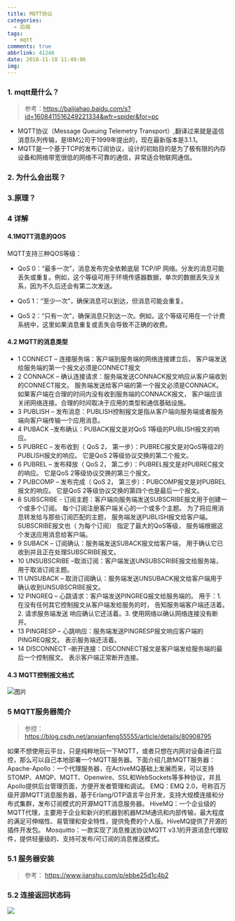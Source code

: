```yaml
---
title: MQTT协议
categories:
  - 后端
tags:
  - mqtt
comments: true
abbrlink: 41246
date: 2018-11-18 11:49:06
img:
---
```


### 1. mqtt是什么？
> 参考：https://baijiahao.baidu.com/s?id=1608411516249221334&wfr=spider&for=pc
 - MQTT协议（Message Queuing Telemetry Transport）,翻译过来就是遥信消息队列传输，是IBM公司于1999年提出的，现在最新版本是3.1.1。
 - MQTT是一个基于TCP的发布订阅协议，设计的初始目的是为了极有限的内存设备和网络带宽很低的网络不可靠的通信，非常适合物联网通信。
 
### 2. 为什么会出现？


### 3.原理？

### 4 详解

#### 4.1MQTT消息的QOS

MQTT支持三种QOS等级：

- QoS 0：“最多一次”，消息发布完全依赖底层 TCP/IP 网络。分发的消息可能丢失或重复。例如，这个等级可用于环境传感器数据，单次的数据丢失没关系，因为不久后还会有第二次发送。

- QoS 1：“至少一次”，确保消息可以到达，但消息可能会重复。

- QoS 2：“只有一次”，确保消息只到达一次。例如，这个等级可用在一个计费系统中，这里如果消息重复或丢失会导致不正确的收费。


#### 4.2 MQTT的消息类型

- 1 CONNECT – 连接服务端：客户端到服务端的网络连接建立后， 客户端发送给服务端的第一个报文必须是CONNECT报文
- 2 CONNACK – 确认连接请求：服务端发送CONNACK报文响应从客户端收到的CONNECT报文。 服务端发送给客户端的第一个报文必须是CONNACK。如果客户端在合理的时间内没有收到服务端的CONNACK报文， 客户端应该关闭网络连接。合理的时间取决于应用的类型和通信基础设施。
- 3 PUBLISH – 发布消息：PUBLISH控制报文是指从客户端向服务端或者服务端向客户端传输一个应用消息。
- 4 PUBACK –发布确认：PUBACK报文是对QoS 1等级的PUBLISH报文的响应。
- 5 PUBREC – 发布收到（ QoS 2， 第一步）：PUBREC报文是对QoS等级2的PUBLISH报文的响应。 它是QoS 2等级协议交换的第二个报文。
- 6 PUBREL – 发布释放（ QoS 2， 第二步）：PUBREL报文是对PUBREC报文的响应。 它是QoS 2等级协议交换的第三个报文。
- 7 PUBCOMP – 发布完成（ QoS 2， 第三步）：PUBCOMP报文是对PUBREL报文的响应。 它是QoS 2等级协议交换的第四个也是最后一个报文。
- 8 SUBSCRIBE - 订阅主题：客户端向服务端发送SUBSCRIBE报文用于创建一个或多个订阅。 每个订阅注册客户端关心的一个或多个主题。 为了将应用消息转发给与那些订阅匹配的主题， 服务端发送PUBLISH报文给客户端。 SUBSCRIBE报文也（ 为每个订阅） 指定了最大的QoS等级， 服务端根据这个发送应用消息给客户端。
- 9 SUBACK – 订阅确认：服务端发送SUBACK报文给客户端， 用于确认它已收到并且正在处理SUBSCRIBE报文。
- 10 UNSUBSCRIBE –取消订阅：客户端发送UNSUBSCRIBE报文给服务端， 用于取消订阅主题。
- 11 UNSUBACK – 取消订阅确认：服务端发送UNSUBACK报文给客户端用于确认收到UNSUBSCRIBE报文。
- 12 PINGREQ – 心跳请求：客户端发送PINGREQ报文给服务端的。 用于：1. 在没有任何其它控制报文从客户端发给服务的时， 告知服务端客户端还活着。2. 请求服务端发送 响应确认它还活着。3. 使用网络以确认网络连接没有断开。
- 13 PINGRESP – 心跳响应：服务端发送PINGRESP报文响应客户端的PINGREQ报文。 表示服务端还活着。
- 14 DISCONNECT –断开连接：DISCONNECT报文是客户端发给服务端的最后一个控制报文。 表示客户端正常断开连接。

#### 4.3 MQTT控制报文格式
![图片](img/u=2305689981,1712457580&fm=173&app=25&f=JPEG.jpg)



### 5 MQTT服务器简介
> 参控：https://blog.csdn.net/anxianfeng55555/article/details/80908795

如果不想使用云平台，只是纯粹地玩一下MQTT，或者只想在内网对设备进行监控，那么可以自己本地部署一个MQTT服务器。下面介绍几款MQTT服务器：
Apache-Apollo：一个代理服务器，在ActiveMQ基础上发展而来，可以支持STOMP、AMQP、MQTT、Openwire、SSL和WebSockets等多种协议，并且Apollo提供后台管理页面，方便开发者管理和调试。
EMQ：EMQ 2.0，号称百万级开源MQTT消息服务器，基于Erlang/OTP语言平台开发，支持大规模连接和分布式集群，发布订阅模式的开源MQTT消息服务器。
HiveMQ：一个企业级的MQTT代理，主要用于企业和新兴的机器到机器M2M通讯和内部传输，最大程度的满足可伸缩性、易管理和安全特性，提供免费的个人版。HiveMQ提供了开源的插件开发包。
Mosquitto：一款实现了消息推送协议MQTT v3.1的开源消息代理软件，提供轻量级的、支持可发布/可订阅的消息推送模式。

### 5.1 服务器安装
> 参考： https://www.jianshu.com/p/ebbe25d1c4b2

### 5.2 连接返回状态码
![](img/20131218215900843.png)

